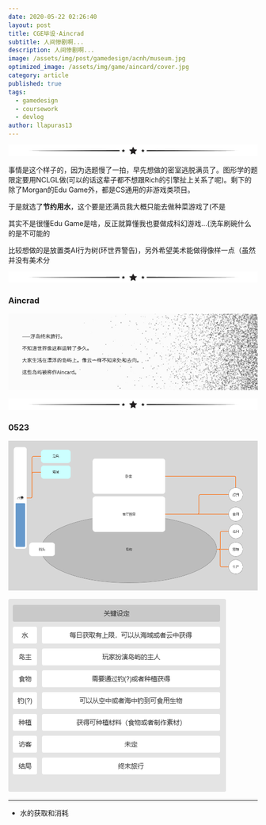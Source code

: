 ```yaml
---
date: 2020-05-22 02:26:40
layout: post
title: CGE毕设·Aincrad
subtitle: 人间惨剧啊...
description: 人间惨剧啊...
image: /assets/img/post/gamedesign/acnh/museum.jpg
optimized_image: /assets/img/game/aincard/cover.jpg
category: article
published: true
tags:
  - gamedesign
  - coursework
  - devlog
author: llapuras13
---
```


![](/assets/img/line.png)

事情是这个样子的，因为选题慢了一拍，早先想做的密室逃脱满员了。图形学的题限定要用NCLGL做(可以的话这辈子都不想跟Rich的引擎扯上关系了呢)。剩下的除了Morgan的Edu Game外，都是CS通用的非游戏类项目。

于是就选了**节约用水**，这个要是还满员我大概只能去做种菜游戏了(不是

其实不是很懂Edu Game是啥，反正就算懂我也要做成科幻游戏...(洗车刷碗什么的是不可能的

比较想做的是放置类AI行为树(环世界警告)，另外希望美术能做得像样一点（虽然并没有美术分

![](/assets/img/line.png)

### Aincrad 

![](/assets/img/game/aincard/txt002.png)

![](/assets/img/line.png)

### 0523

![](/assets/img/game/aincard/1.png)

![](/assets/img/game/aincard/2.png)

<hr>

- 水的获取和消耗







